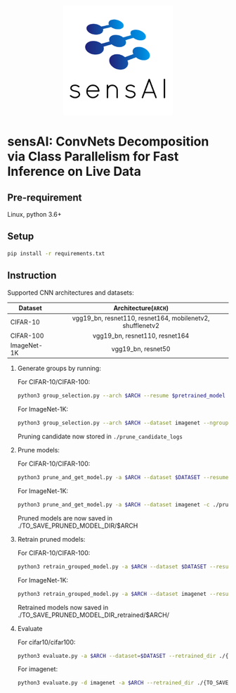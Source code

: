<p align="center">
  <img src="sensAI-logo.png"  width="250" height="250">
</p>

# sensAI: ConvNets Decomposition via Class Parallelism for Fast Inference on Live Data

## Pre-requirement

Linux, python 3.6+

## Setup

```bash
pip install -r requirements.txt
```

## Instruction

Supported CNN architectures and datasets:

| Dataset        | Architecture(`ARCH`) |
| -------------  |:-------------:|
| CIFAR-10       | vgg19_bn, resnet110, resnet164, mobilenetv2, shufflenetv2|
| CIFAR-100      | vgg19_bn, resnet110, resnet164|
| ImageNet-1K    | vgg19_bn, resnet50|


1. Generate groups by running:
   
   For CIFAR-10/CIFAR-100:
   ```bash
   python3 group_selection.py --arch $ARCH --resume $pretrained_model --dataset $DATASET --ngroups $number_of_groups --gpu_num $number_of_gpu 
   ```
   For ImageNet-1K:
   ```bash
   python3 group_selection.py --arch $ARCH --dataset imagenet --ngroups $number_of_groups --gpu_num $number_of_gpu --data /{path_to_imagenet_dataset}
   ```
   
   Pruning candidate now stored in `./prune_candidate_logs`
   
2. Prune models:
    
   For CIFAR-10/CIFAR-100:
   ```bash
   python3 prune_and_get_model.py -a $ARCH --dataset $DATASET --resume $pretrained_model  -c ./prune_candidate_logs/ -s ./{TO_SAVE_PRUNED_MODEL_DIR}
   ```
   For ImageNet-1K:
   ```bash
   python3 prune_and_get_model.py -a $ARCH --dataset imagenet -c ./prune_candidate_logs/ -s ./{TO_SAVE_PRUNED_MODEL_DIR} --pretrained
   ```
   
   Pruned models are now saved in ./TO_SAVE_PRUNED_MODEL_DIR/$ARCH
   
3. Retrain pruned models:
  
   For CIFAR-10/CIFAR-100:
   ```bash
   python3 retrain_grouped_model.py -a $ARCH --dataset $DATASET --resume ./{TO_SAVE_PRUNED_MODEL_DIR}/ --train_batch $batch_size --epochs $number_of_epochs --num_gpus $number_of_gpus
   ```
   For ImageNet-1K:
   ```bash
   python3 retrain_grouped_model.py -a $ARCH --dataset imagenet --resume ./{TO_SAVE_PRUNED_MODEL_DIR}/ --epochs $number_of_epochs --num_gpus $number_of_gpus --train_batch $batch_size --data /{path_to_imagenet_dataset}
   ```
   
   Retrained models now saved in ./TO_SAVE_PRUNED_MODEL_DIR_retrained/$ARCH/
   
4. Evaluate

   For cifar10/cifar100:
   ```bash
   python3 evaluate.py -a $ARCH --dataset=$DATASET --retrained_dir ./{TO_SAVE_PRUNED_MODEL_DIR}_retrained --test-batch $batch_size
   ```
   For imagenet:
   ```bash
   python3 evaluate.py -d imagenet -a $ARCH --retrained_dir ./{TO_SAVE_PRUNED_MODEL_DIR}_retrained --data /{path_to_imagenet_dataset}
   ```

